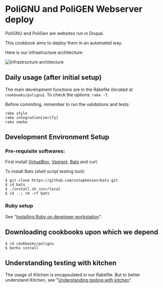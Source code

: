 # PoliGNU and PoliGEN Webserver deploy

PoliGNU and PoliGen are websites run in Drupal.

This cookbook aims to deploy them in an automated way.

Here is our infrastructure architecture:

![Infrastructure architecture](https://raw.github.com/PoliGNU/sitedeploy/master/doc/infra.png)

## Daily usage (after initial setup)

The main development functions are in the Rakefile (located at `cookbooks/polignu`). To check the options: `rake -T`.

Before commiting, remember to run the validations and tests:

    rake style
    rake integration[verify]
    rake smoke

## Development Environment Setup

### Pre-requisite softwares:

First install [VirtualBox](http://virtualbox.org),
[Vagrant](http://vagrantup.com),
[Bats](https://github.com/sstephenson/bats) and curl.

To install Bats (shell script testing tool):

```shell
$ git clone https://github.com/sstephenson/bats.git
$ cd bats
$ ./install.sh /usr/local
$ cd ..; rm -rf bats
```

### Ruby setup

See "[Installing Ruby on developer workstation](https://raw.github.com/PoliGNU/sitedeploy/master/doc/ruby.md)".

## Downloading cookbooks upon which we depend

```
$ cd cookbooks/polignu
$ berks install
```

## Understanding testing with kitchen

The usage of Kitchen is encapsulated in our Rakefile. 
But to better understand Kitchen, see "[Understanding testing with kitchen](https://raw.github.com/PoliGNU/sitedeploy/master/doc/kitchen.md)".


